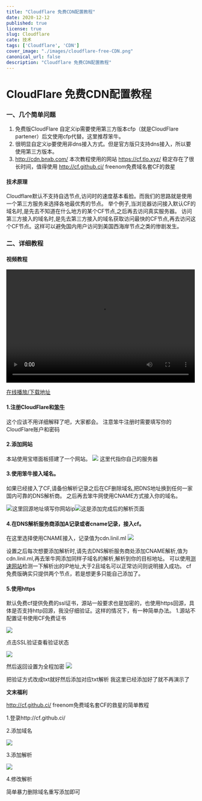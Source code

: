 ```yaml
---
title: "Cloudflare 免费CDN配置教程"
date: 2020-12-12
published: true
license: true
slug: Cloudflare
cate: 技术
tags: ['Cloudflare', 'CDN']
cover_image: "./images/cloudflare-free-CDN.png"
canonical_url: false
description: "Cloudflare 免费CDN配置教程"
---
```


# CloudFlare 免费CDN配置教程

### 一、几个简单问题

1. 免费版CloudFlare 自定义ip需要使用第三方版本cfp（就是CloudFlare partener）后文使用cfp代替。这里推荐笨牛。 
2. 很明显自定义ip要使用非dns接入方式。但是官方版只支持dns接入，所以要使用第三方版本。
3. http://cdn.bnxb.com/ 本次教程使用的网站
   https://cf.tlo.xyz/ 稳定存在了很长时间，值得使用
   http://cf.github.ci/ freenom免费域名套CF的救星

#### 技术原理

Cloudflare默认不支持自选节点,访问时的速度基本看脸。而我们的思路就是使用一个第三方服务来选择各地最优秀的节点。
举个例子,当浏览器访问接入默认CF的域名时,是先去不知道在什么地方的某个CF节点,之后再去访问真实服务器。
访问第三方接入的域名时,是先去第三方接入的域名获取访问最快的CF节点,再去访问这个CF节点。这样可以避免国内用户访问到美国西海岸节点之类的惨剧发生。

### 二、详细教程

#### 视频教程
<video src="https://dl.linik.ml/%E6%96%87%E6%A1%A3/Documents/%E5%A4%96%E9%93%BE/%E5%A6%82%E4%BD%95%E9%83%A8%E7%BD%B2CFP%E8%87%AA%E9%80%89%E8%8A%82%E7%82%B9%E7%9E%8E%E6%89%AF%E7%89%88.mp4" controls="controls" width="500" height="300">您的浏览器不支持播放该视频！</video>

[在线播放/下载地址](https://dl.linik.ml/文档/Documents/外链/如何部署CFP自选节点瞎扯版.mp4?preview)

#### 1.注册CloudFlare和[笨牛](http://cdn.bnxb.com/)

这个应该不用详细解释了吧，大家都会。
注意笨牛注册时需要填写你的CloudFlare账户和密码

#### 2.添加网站

本站使用宝塔面板搭建了一个网站。
![](https://s3.ax1x.com/2020/12/17/r8NljS.png)
这里代指你自己的服务器

#### 3.使用笨牛接入域名。

如果已经接入了CF,请备份解析记录之后在CF删除域名,把DNS地址换到任何一家国内可靠的DNS解析商。
之后再去笨牛网使用CNAME方式接入你的域名。

[](https://s3.ax1x.com/2020/12/17/r8Nd3V.png)![](https://s3.ax1x.com/2020/12/17/r8Ng41.png)这里回源地址填写你网站ip![](https://s3.ax1x.com/2020/12/17/r8NoHH.png)这是添加完成后的解析页面

#### 4.在DNS解析服务商添加A记录或者cname记录，接入cf。

在这里选择使用CNAME接入，记录值为cdn.linil.ml
![](https://s1.ax1x.com/2020/07/13/UJUMp4.png)

设置之后每次想要添加解析时,请先去DNS解析服务商处添加CNAME解析,值为cdn.linil.ml,再去笨牛网添加同样子域名的解析,解析到你的目标地址。
可以使用[测速网站](https://www.ce8.com/)检测一下解析出的IP地址,大于2且域名可以正常访问则说明接入成功。
cf免费版确实只提供两个节点，若是想更多只能自己添加了。

#### 5.使用https

默认免费cf提供免费的ssl证书，源站一般要求也是加密的，也使用https回源，具体是否支持http回源，我没仔细验证。这样的情况下，有一种简单办法。
1.源站不配置证书使用CF免费证书

![](https://s3.ax1x.com/2020/12/17/r8UBGt.png)

点击SSL验证查看验证状态

![](https://s1.ax1x.com/2020/07/16/UBBYZV.png)

然后返回设置为全程加密
![](https://s3.ax1x.com/2020/12/17/r8UWIs.png)

把验证方式改成txt就好然后添加对应txt解析 我这里已经添加好了就不再演示了

**文末福利**

http://cf.github.ci/ freenom免费域名套CF的救星的简单教程

1.登录http://cf.github.ci/

2.添加域名

![](https://s1.ax1x.com/2020/07/13/UJUX34.png)

3.添加解析

![](https://s1.ax1x.com/2020/07/13/UJar24.png)

4.修改解析

简单暴力删除域名重写添加即可
